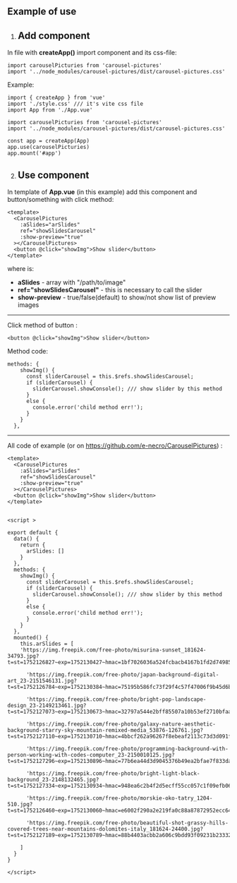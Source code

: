 ## Example of use

1) ## Add component

In file with **createApp()** import component and its css-file:
```
import carouselPicturies from 'carousel-pictures'
import '../node_modules/carousel-pictures/dist/carousel-pictures.css'
```
Example:
```
import { createApp } from 'vue'
import './style.css' /// it's vite css file
import App from './App.vue'

import carouselPicturies from 'carousel-pictures'
import '../node_modules/carousel-pictures/dist/carousel-pictures.css'

const app = createApp(App)
app.use(carouselPicturies)
app.mount('#app')
```

2. ## Use component


In template of **App.vue** (in this example) add this component and button/something with click method:
```
<template>
  <CarouselPictures 
    :aSlides="arSlides"
    ref="showSlidesCarousel"
    :show-preview="true"
  ></CarouselPictures>
  <button @click="showImg">Show slider</button>
</template>
```
where is:
 - **aSlides** - array with "/path/to/image"
 - **ref="showSlidesCarousel"** - this is necessary to call the slider
 - **show-preview** - true/false(default) to show/not show list of preview images  
---

Click method of button :
```
<button @click="showImg">Show slider</button>
```
Method code:
```
methods: {
    showImg() {
      const sliderCarousel = this.$refs.showSlidesCarousel;
      if (sliderCarousel) {
        sliderCarousel.showConsole(); /// show slider by this method
      }
      else {
        console.error('child method err!');
      }
    }
  },
```

---
All code of example (or on https://github.com/e-necro/CarouselPictures) :
```
<template>
  <CarouselPictures 
    :aSlides="arSlides"
    ref="showSlidesCarousel"
    :show-preview="true"
  ></CarouselPictures>
  <button @click="showImg">Show slider</button>
</template>


<script >

export default {
  data() {
    return {
      arSlides: []
    }
  },
  methods: {
    showImg() {
      const sliderCarousel = this.$refs.showSlidesCarousel;
      if (sliderCarousel) {
        sliderCarousel.showConsole(); /// show slider by this method
      }
      else {
        console.error('child method err!');
      }
    }
  },
  mounted() {
    this.arSlides = [
    'https://img.freepik.com/free-photo/misurina-sunset_181624-34793.jpg?t=st=1752126827~exp=1752130427~hmac=1bf7026036a524fcbacb4167b1fd2d7498530ab2f3c0f1a7cbcde76406664ca1&w=1380',

      'https://img.freepik.com/free-photo/japan-background-digital-art_23-2151546131.jpg?t=st=1752126784~exp=1752130384~hmac=75195b586fc73f29f4c57f47006f9b45d6b7630222056e874d34606cafa2e062&w=826',

      'https://img.freepik.com/free-photo/bright-pop-landscape-design_23-2149213461.jpg?t=st=1752127073~exp=1752130673~hmac=32797a544e2bff85507a10b53ef2710bfaa1692150ae5f945379e6fd808c5eec&w=826',

      'https://img.freepik.com/free-photo/galaxy-nature-aesthetic-background-starry-sky-mountain-remixed-media_53876-126761.jpg?t=st=1752127110~exp=1752130710~hmac=4bbcf262a96267f8ebeaf2113c73d3d091f43eee92fc314ad440d6d0d7bf2d52&w=826',

      'https://img.freepik.com/free-photo/programming-background-with-person-working-with-codes-computer_23-2150010125.jpg?t=st=1752127296~exp=1752130896~hmac=77b6ea44d3d9045376b49ea2bfae7f833daae1d9ec5636321ee990f26af43da2&w=826',

      'https://img.freepik.com/free-photo/bright-light-black-background_23-2148132465.jpg?t=st=1752127334~exp=1752130934~hmac=948ea6c2b4f2d5ecff55cc057c1f09efb0653e6a8a9e2ece015a48e69169fc76&w=826',

      'https://img.freepik.com/free-photo/morskie-oko-tatry_1204-510.jpg?t=st=1752126460~exp=1752130060~hmac=e6002f290a2e219fa0c88a87872952ecc64a7006b96b93da9d9dbe9e2a380cb7&w=826',

      'https://img.freepik.com/free-photo/beautiful-shot-grassy-hills-covered-trees-near-mountains-dolomites-italy_181624-24400.jpg?t=st=1752127189~exp=1752130789~hmac=88b4403acbb2a606c9bdd93f09231b233328734712303e1167386c5f672c5578&w=826',

    ]
  }
}

</script>
```